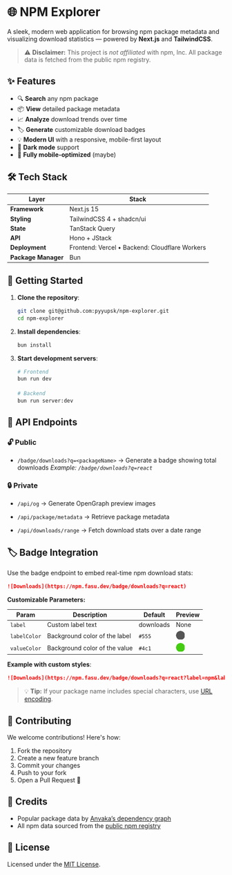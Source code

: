 # 🌐 NPM Explorer

A sleek, modern web application for browsing npm package metadata and visualizing download statistics — powered by **Next.js** and **TailwindCSS**.

> ⚠️ **Disclaimer:**
> This project is _not affiliated_ with npm, Inc. All package data is fetched from the public npm registry.

## ✨ Features

- 🔍 **Search** any npm package
- 📦 **View** detailed package metadata
- 📈 **Analyze** download trends over time
- 🏷️ **Generate** customizable download badges
- 💡 **Modern UI** with a responsive, mobile-first layout
- 🌙 **Dark mode** support
- 📱 **Fully mobile-optimized** (maybe)

## 🛠 Tech Stack

| Layer               | Stack                                          |
| ------------------- | ---------------------------------------------- |
| **Framework**       | Next.js 15                                     |
| **Styling**         | TailwindCSS 4 + shadcn/ui                      |
| **State**           | TanStack Query                                 |
| **API**             | Hono + JStack                                  |
| **Deployment**      | Frontend: Vercel • Backend: Cloudflare Workers |
| **Package Manager** | Bun                                            |

## 🚀 Getting Started

1. **Clone the repository**:

   ```bash
   git clone git@github.com:pyyupsk/npm-explorer.git
   cd npm-explorer
   ```

2. **Install dependencies**:

   ```bash
   bun install
   ```

3. **Start development servers**:

   ```bash
   # Frontend
   bun run dev

   # Backend
   bun run server:dev
   ```

## 📡 API Endpoints

### 🔓 Public

- `/badge/downloads?q=<packageName>`
  → Generate a badge showing total downloads
  _Example: `/badge/downloads?q=react`_

### 🔒 Private

- `/api/og`
  → Generate OpenGraph preview images

- `/api/package/metadata`
  → Retrieve package metadata

- `/api/downloads/range`
  → Fetch download stats over a date range

## 🏷 Badge Integration

Use the badge endpoint to embed real-time npm download stats:

```md
![Downloads](https://npm.fasu.dev/badge/downloads?q=react)
```

**Customizable Parameters:**

| Param        | Description                   | Default   | Preview                                      |
| ------------ | ----------------------------- | --------- | -------------------------------------------- |
| `label`      | Custom label text             | downloads | None                                         |
| `labelColor` | Background color of the label | `#555`    | ![#555](.github/assets/color-555-circle.png) |
| `valueColor` | Background color of the value | `#4c1`    | ![#4c1](.github/assets/color-4c1-circle.png) |

**Example with custom styles**:

```md
![Downloads](https://npm.fasu.dev/badge/downloads?q=react?label=npm&labelColor=red&valueColor=blue)
```

> 💡 **Tip:**
> If your package name includes special characters, use [URL encoding](https://developer.mozilla.org/en-US/docs/Web/JavaScript/Reference/Global_Objects/encodeURIComponent).

## 🤝 Contributing

We welcome contributions! Here's how:

1. Fork the repository
2. Create a new feature branch
3. Commit your changes
4. Push to your fork
5. Open a Pull Request 🎉

## 🙌 Credits

- Popular package data by [Anvaka’s dependency graph](https://gist.githubusercontent.com/anvaka/8e8fa57c7ee1350e3491/raw/b6f3ebeb34c53775eea00b489a0cea2edd9ee49c/01.most-dependent-upon.md)
- All npm data sourced from the [public npm registry](https://github.com/npm/registry)

## 📄 License

Licensed under the [MIT License](LICENSE).
